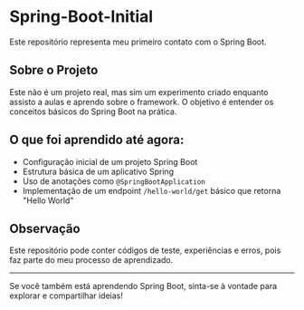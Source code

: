 # Spring-Boot-Initial

Este repositório representa meu primeiro contato com o Spring Boot. 

## Sobre o Projeto
Este não é um projeto real, mas sim um experimento criado enquanto assisto a aulas e aprendo sobre o framework. O objetivo é entender os conceitos básicos do Spring Boot na prática.

## O que foi aprendido até agora:
- Configuração inicial de um projeto Spring Boot
- Estrutura básica de um aplicativo Spring
- Uso de anotações como `@SpringBootApplication`
- Implementação de um endpoint `/hello-world/get` básico que retorna "Hello World"

## Observação
Este repositório pode conter códigos de teste, experiências e erros, pois faz parte do meu processo de aprendizado.

---

Se você também está aprendendo Spring Boot, sinta-se à vontade para explorar e compartilhar ideias!

